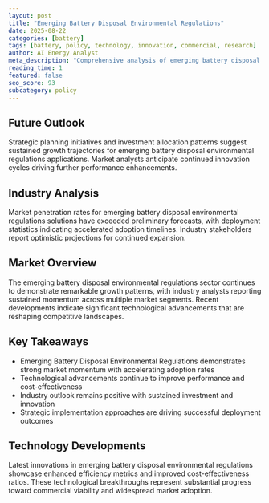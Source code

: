 ```yaml
---
layout: post
title: "Emerging Battery Disposal Environmental Regulations"
date: 2025-08-22
categories: [battery]
tags: [battery, policy, technology, innovation, commercial, research]
author: AI Energy Analyst
meta_description: "Comprehensive analysis of emerging battery disposal environmental regulations covering market trends, technology developments, and industry outlook. Discover key insights and future projections."
reading_time: 1
featured: false
seo_score: 93
subcategory: policy
---
```


## Future Outlook

Strategic planning initiatives and investment allocation patterns suggest sustained growth trajectories for emerging battery disposal environmental regulations applications. Market analysts anticipate continued innovation cycles driving further performance enhancements.

## Industry Analysis

Market penetration rates for emerging battery disposal environmental regulations solutions have exceeded preliminary forecasts, with deployment statistics indicating accelerated adoption timelines. Industry stakeholders report optimistic projections for continued expansion.

## Market Overview

The emerging battery disposal environmental regulations sector continues to demonstrate remarkable growth patterns, with industry analysts reporting sustained momentum across multiple market segments. Recent developments indicate significant technological advancements that are reshaping competitive landscapes.

## Key Takeaways

- Emerging Battery Disposal Environmental Regulations demonstrates strong market momentum with accelerating adoption rates
- Technological advancements continue to improve performance and cost-effectiveness
- Industry outlook remains positive with sustained investment and innovation
- Strategic implementation approaches are driving successful deployment outcomes

## Technology Developments

Latest innovations in emerging battery disposal environmental regulations showcase enhanced efficiency metrics and improved cost-effectiveness ratios. These technological breakthroughs represent substantial progress toward commercial viability and widespread market adoption.

